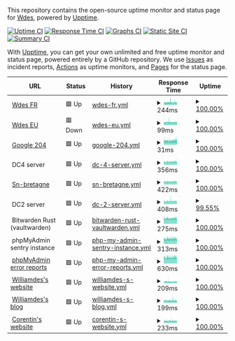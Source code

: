 This repository contains the open-source uptime monitor and status page for [Wdes](https://wdes.fr), powered by [Upptime](https://github.com/upptime/upptime).

[![Uptime CI](https://github.com/wdes/status/workflows/Uptime%20CI/badge.svg)](https://github.com/wdes/status/actions?query=workflow%3A%22Uptime+CI%22)
[![Response Time CI](https://github.com/wdes/status/workflows/Response%20Time%20CI/badge.svg)](https://github.com/wdes/status/actions?query=workflow%3A%22Response+Time+CI%22)
[![Graphs CI](https://github.com/wdes/status/workflows/Graphs%20CI/badge.svg)](https://github.com/wdes/status/actions?query=workflow%3A%22Graphs+CI%22)
[![Static Site CI](https://github.com/wdes/status/workflows/Static%20Site%20CI/badge.svg)](https://github.com/wdes/status/actions?query=workflow%3A%22Static+Site+CI%22)
[![Summary CI](https://github.com/wdes/status/workflows/Summary%20CI/badge.svg)](https://github.com/wdes/status/actions?query=workflow%3A%22Summary+CI%22)

With [Upptime](https://upptime.js.org), you can get your own unlimited and free uptime monitor and status page, powered entirely by a GitHub repository. We use [Issues](https://github.com/wdes/status/issues) as incident reports, [Actions](https://github.com/wdes/status/actions) as uptime monitors, and [Pages](https://status.datacenters.network) for the status page.

<!--start: status pages-->
<!-- This summary is generated by Upptime (https://github.com/upptime/upptime) -->
<!-- Do not edit this manually, your changes will be overwritten -->
<!-- prettier-ignore -->
| URL | Status | History | Response Time | Uptime |
| --- | ------ | ------- | ------------- | ------ |
| <img alt="" src="https://favicons.githubusercontent.com/wdes.fr" height="13"> [Wdes FR](https://wdes.fr) | 🟩 Up | [wdes-fr.yml](https://github.com/wdes/status/commits/HEAD/history/wdes-fr.yml) | <details><summary><img alt="Response time graph" src="./graphs/wdes-fr/response-time-week.png" height="20"> 244ms</summary><br><a href="https://status.datacenters.network/history/wdes-fr"><img alt="Response time 480" src="https://img.shields.io/endpoint?url=https%3A%2F%2Fraw.githubusercontent.com%2Fwdes%2Fstatus%2FHEAD%2Fapi%2Fwdes-fr%2Fresponse-time.json"></a><br><a href="https://status.datacenters.network/history/wdes-fr"><img alt="24-hour response time 213" src="https://img.shields.io/endpoint?url=https%3A%2F%2Fraw.githubusercontent.com%2Fwdes%2Fstatus%2FHEAD%2Fapi%2Fwdes-fr%2Fresponse-time-day.json"></a><br><a href="https://status.datacenters.network/history/wdes-fr"><img alt="7-day response time 244" src="https://img.shields.io/endpoint?url=https%3A%2F%2Fraw.githubusercontent.com%2Fwdes%2Fstatus%2FHEAD%2Fapi%2Fwdes-fr%2Fresponse-time-week.json"></a><br><a href="https://status.datacenters.network/history/wdes-fr"><img alt="30-day response time 231" src="https://img.shields.io/endpoint?url=https%3A%2F%2Fraw.githubusercontent.com%2Fwdes%2Fstatus%2FHEAD%2Fapi%2Fwdes-fr%2Fresponse-time-month.json"></a><br><a href="https://status.datacenters.network/history/wdes-fr"><img alt="1-year response time 480" src="https://img.shields.io/endpoint?url=https%3A%2F%2Fraw.githubusercontent.com%2Fwdes%2Fstatus%2FHEAD%2Fapi%2Fwdes-fr%2Fresponse-time-year.json"></a></details> | <details><summary><a href="https://status.datacenters.network/history/wdes-fr">100.00%</a></summary><a href="https://status.datacenters.network/history/wdes-fr"><img alt="All-time uptime 99.54%" src="https://img.shields.io/endpoint?url=https%3A%2F%2Fraw.githubusercontent.com%2Fwdes%2Fstatus%2FHEAD%2Fapi%2Fwdes-fr%2Fuptime.json"></a><br><a href="https://status.datacenters.network/history/wdes-fr"><img alt="24-hour uptime 100.00%" src="https://img.shields.io/endpoint?url=https%3A%2F%2Fraw.githubusercontent.com%2Fwdes%2Fstatus%2FHEAD%2Fapi%2Fwdes-fr%2Fuptime-day.json"></a><br><a href="https://status.datacenters.network/history/wdes-fr"><img alt="7-day uptime 100.00%" src="https://img.shields.io/endpoint?url=https%3A%2F%2Fraw.githubusercontent.com%2Fwdes%2Fstatus%2FHEAD%2Fapi%2Fwdes-fr%2Fuptime-week.json"></a><br><a href="https://status.datacenters.network/history/wdes-fr"><img alt="30-day uptime 100.00%" src="https://img.shields.io/endpoint?url=https%3A%2F%2Fraw.githubusercontent.com%2Fwdes%2Fstatus%2FHEAD%2Fapi%2Fwdes-fr%2Fuptime-month.json"></a><br><a href="https://status.datacenters.network/history/wdes-fr"><img alt="1-year uptime 99.54%" src="https://img.shields.io/endpoint?url=https%3A%2F%2Fraw.githubusercontent.com%2Fwdes%2Fstatus%2FHEAD%2Fapi%2Fwdes-fr%2Fuptime-year.json"></a></details>
| <img alt="" src="https://favicons.githubusercontent.com/wdes.eu" height="13"> [Wdes EU](https://wdes.eu) | 🟥 Down | [wdes-eu.yml](https://github.com/wdes/status/commits/HEAD/history/wdes-eu.yml) | <details><summary><img alt="Response time graph" src="./graphs/wdes-eu/response-time-week.png" height="20"> 99ms</summary><br><a href="https://status.datacenters.network/history/wdes-eu"><img alt="Response time 347" src="https://img.shields.io/endpoint?url=https%3A%2F%2Fraw.githubusercontent.com%2Fwdes%2Fstatus%2FHEAD%2Fapi%2Fwdes-eu%2Fresponse-time.json"></a><br><a href="https://status.datacenters.network/history/wdes-eu"><img alt="24-hour response time 97" src="https://img.shields.io/endpoint?url=https%3A%2F%2Fraw.githubusercontent.com%2Fwdes%2Fstatus%2FHEAD%2Fapi%2Fwdes-eu%2Fresponse-time-day.json"></a><br><a href="https://status.datacenters.network/history/wdes-eu"><img alt="7-day response time 99" src="https://img.shields.io/endpoint?url=https%3A%2F%2Fraw.githubusercontent.com%2Fwdes%2Fstatus%2FHEAD%2Fapi%2Fwdes-eu%2Fresponse-time-week.json"></a><br><a href="https://status.datacenters.network/history/wdes-eu"><img alt="30-day response time 118" src="https://img.shields.io/endpoint?url=https%3A%2F%2Fraw.githubusercontent.com%2Fwdes%2Fstatus%2FHEAD%2Fapi%2Fwdes-eu%2Fresponse-time-month.json"></a><br><a href="https://status.datacenters.network/history/wdes-eu"><img alt="1-year response time 347" src="https://img.shields.io/endpoint?url=https%3A%2F%2Fraw.githubusercontent.com%2Fwdes%2Fstatus%2FHEAD%2Fapi%2Fwdes-eu%2Fresponse-time-year.json"></a></details> | <details><summary><a href="https://status.datacenters.network/history/wdes-eu">100.00%</a></summary><a href="https://status.datacenters.network/history/wdes-eu"><img alt="All-time uptime 99.95%" src="https://img.shields.io/endpoint?url=https%3A%2F%2Fraw.githubusercontent.com%2Fwdes%2Fstatus%2FHEAD%2Fapi%2Fwdes-eu%2Fuptime.json"></a><br><a href="https://status.datacenters.network/history/wdes-eu"><img alt="24-hour uptime 100.00%" src="https://img.shields.io/endpoint?url=https%3A%2F%2Fraw.githubusercontent.com%2Fwdes%2Fstatus%2FHEAD%2Fapi%2Fwdes-eu%2Fuptime-day.json"></a><br><a href="https://status.datacenters.network/history/wdes-eu"><img alt="7-day uptime 100.00%" src="https://img.shields.io/endpoint?url=https%3A%2F%2Fraw.githubusercontent.com%2Fwdes%2Fstatus%2FHEAD%2Fapi%2Fwdes-eu%2Fuptime-week.json"></a><br><a href="https://status.datacenters.network/history/wdes-eu"><img alt="30-day uptime 100.00%" src="https://img.shields.io/endpoint?url=https%3A%2F%2Fraw.githubusercontent.com%2Fwdes%2Fstatus%2FHEAD%2Fapi%2Fwdes-eu%2Fuptime-month.json"></a><br><a href="https://status.datacenters.network/history/wdes-eu"><img alt="1-year uptime 99.95%" src="https://img.shields.io/endpoint?url=https%3A%2F%2Fraw.githubusercontent.com%2Fwdes%2Fstatus%2FHEAD%2Fapi%2Fwdes-eu%2Fuptime-year.json"></a></details>
| <img alt="" src="https://favicons.githubusercontent.com/google.com" height="13"> [Google 204](https://google.com/generate_204) | 🟩 Up | [google-204.yml](https://github.com/wdes/status/commits/HEAD/history/google-204.yml) | <details><summary><img alt="Response time graph" src="./graphs/google-204/response-time-week.png" height="20"> 31ms</summary><br><a href="https://status.datacenters.network/history/google-204"><img alt="Response time 32" src="https://img.shields.io/endpoint?url=https%3A%2F%2Fraw.githubusercontent.com%2Fwdes%2Fstatus%2FHEAD%2Fapi%2Fgoogle-204%2Fresponse-time.json"></a><br><a href="https://status.datacenters.network/history/google-204"><img alt="24-hour response time 31" src="https://img.shields.io/endpoint?url=https%3A%2F%2Fraw.githubusercontent.com%2Fwdes%2Fstatus%2FHEAD%2Fapi%2Fgoogle-204%2Fresponse-time-day.json"></a><br><a href="https://status.datacenters.network/history/google-204"><img alt="7-day response time 31" src="https://img.shields.io/endpoint?url=https%3A%2F%2Fraw.githubusercontent.com%2Fwdes%2Fstatus%2FHEAD%2Fapi%2Fgoogle-204%2Fresponse-time-week.json"></a><br><a href="https://status.datacenters.network/history/google-204"><img alt="30-day response time 32" src="https://img.shields.io/endpoint?url=https%3A%2F%2Fraw.githubusercontent.com%2Fwdes%2Fstatus%2FHEAD%2Fapi%2Fgoogle-204%2Fresponse-time-month.json"></a><br><a href="https://status.datacenters.network/history/google-204"><img alt="1-year response time 32" src="https://img.shields.io/endpoint?url=https%3A%2F%2Fraw.githubusercontent.com%2Fwdes%2Fstatus%2FHEAD%2Fapi%2Fgoogle-204%2Fresponse-time-year.json"></a></details> | <details><summary><a href="https://status.datacenters.network/history/google-204">100.00%</a></summary><a href="https://status.datacenters.network/history/google-204"><img alt="All-time uptime 100.00%" src="https://img.shields.io/endpoint?url=https%3A%2F%2Fraw.githubusercontent.com%2Fwdes%2Fstatus%2FHEAD%2Fapi%2Fgoogle-204%2Fuptime.json"></a><br><a href="https://status.datacenters.network/history/google-204"><img alt="24-hour uptime 100.00%" src="https://img.shields.io/endpoint?url=https%3A%2F%2Fraw.githubusercontent.com%2Fwdes%2Fstatus%2FHEAD%2Fapi%2Fgoogle-204%2Fuptime-day.json"></a><br><a href="https://status.datacenters.network/history/google-204"><img alt="7-day uptime 100.00%" src="https://img.shields.io/endpoint?url=https%3A%2F%2Fraw.githubusercontent.com%2Fwdes%2Fstatus%2FHEAD%2Fapi%2Fgoogle-204%2Fuptime-week.json"></a><br><a href="https://status.datacenters.network/history/google-204"><img alt="30-day uptime 100.00%" src="https://img.shields.io/endpoint?url=https%3A%2F%2Fraw.githubusercontent.com%2Fwdes%2Fstatus%2FHEAD%2Fapi%2Fgoogle-204%2Fuptime-month.json"></a><br><a href="https://status.datacenters.network/history/google-204"><img alt="1-year uptime 100.00%" src="https://img.shields.io/endpoint?url=https%3A%2F%2Fraw.githubusercontent.com%2Fwdes%2Fstatus%2FHEAD%2Fapi%2Fgoogle-204%2Fuptime-year.json"></a></details>
| <img alt="" src="https://favicons.githubusercontent.com/null" height="13"> DC4 server | 🟩 Up | [dc-4-server.yml](https://github.com/wdes/status/commits/HEAD/history/dc-4-server.yml) | <details><summary><img alt="Response time graph" src="./graphs/dc-4-server/response-time-week.png" height="20"> 356ms</summary><br><a href="https://status.datacenters.network/history/dc-4-server"><img alt="Response time 337" src="https://img.shields.io/endpoint?url=https%3A%2F%2Fraw.githubusercontent.com%2Fwdes%2Fstatus%2FHEAD%2Fapi%2Fdc-4-server%2Fresponse-time.json"></a><br><a href="https://status.datacenters.network/history/dc-4-server"><img alt="24-hour response time 362" src="https://img.shields.io/endpoint?url=https%3A%2F%2Fraw.githubusercontent.com%2Fwdes%2Fstatus%2FHEAD%2Fapi%2Fdc-4-server%2Fresponse-time-day.json"></a><br><a href="https://status.datacenters.network/history/dc-4-server"><img alt="7-day response time 356" src="https://img.shields.io/endpoint?url=https%3A%2F%2Fraw.githubusercontent.com%2Fwdes%2Fstatus%2FHEAD%2Fapi%2Fdc-4-server%2Fresponse-time-week.json"></a><br><a href="https://status.datacenters.network/history/dc-4-server"><img alt="30-day response time 367" src="https://img.shields.io/endpoint?url=https%3A%2F%2Fraw.githubusercontent.com%2Fwdes%2Fstatus%2FHEAD%2Fapi%2Fdc-4-server%2Fresponse-time-month.json"></a><br><a href="https://status.datacenters.network/history/dc-4-server"><img alt="1-year response time 337" src="https://img.shields.io/endpoint?url=https%3A%2F%2Fraw.githubusercontent.com%2Fwdes%2Fstatus%2FHEAD%2Fapi%2Fdc-4-server%2Fresponse-time-year.json"></a></details> | <details><summary><a href="https://status.datacenters.network/history/dc-4-server">100.00%</a></summary><a href="https://status.datacenters.network/history/dc-4-server"><img alt="All-time uptime 99.70%" src="https://img.shields.io/endpoint?url=https%3A%2F%2Fraw.githubusercontent.com%2Fwdes%2Fstatus%2FHEAD%2Fapi%2Fdc-4-server%2Fuptime.json"></a><br><a href="https://status.datacenters.network/history/dc-4-server"><img alt="24-hour uptime 100.00%" src="https://img.shields.io/endpoint?url=https%3A%2F%2Fraw.githubusercontent.com%2Fwdes%2Fstatus%2FHEAD%2Fapi%2Fdc-4-server%2Fuptime-day.json"></a><br><a href="https://status.datacenters.network/history/dc-4-server"><img alt="7-day uptime 100.00%" src="https://img.shields.io/endpoint?url=https%3A%2F%2Fraw.githubusercontent.com%2Fwdes%2Fstatus%2FHEAD%2Fapi%2Fdc-4-server%2Fuptime-week.json"></a><br><a href="https://status.datacenters.network/history/dc-4-server"><img alt="30-day uptime 99.98%" src="https://img.shields.io/endpoint?url=https%3A%2F%2Fraw.githubusercontent.com%2Fwdes%2Fstatus%2FHEAD%2Fapi%2Fdc-4-server%2Fuptime-month.json"></a><br><a href="https://status.datacenters.network/history/dc-4-server"><img alt="1-year uptime 99.70%" src="https://img.shields.io/endpoint?url=https%3A%2F%2Fraw.githubusercontent.com%2Fwdes%2Fstatus%2FHEAD%2Fapi%2Fdc-4-server%2Fuptime-year.json"></a></details>
| <img alt="" src="https://favicons.githubusercontent.com/sn-bretagne.net" height="13"> [Sn-bretagne](https://sn-bretagne.net/liens) | 🟩 Up | [sn-bretagne.yml](https://github.com/wdes/status/commits/HEAD/history/sn-bretagne.yml) | <details><summary><img alt="Response time graph" src="./graphs/sn-bretagne/response-time-week.png" height="20"> 422ms</summary><br><a href="https://status.datacenters.network/history/sn-bretagne"><img alt="Response time 417" src="https://img.shields.io/endpoint?url=https%3A%2F%2Fraw.githubusercontent.com%2Fwdes%2Fstatus%2FHEAD%2Fapi%2Fsn-bretagne%2Fresponse-time.json"></a><br><a href="https://status.datacenters.network/history/sn-bretagne"><img alt="24-hour response time 411" src="https://img.shields.io/endpoint?url=https%3A%2F%2Fraw.githubusercontent.com%2Fwdes%2Fstatus%2FHEAD%2Fapi%2Fsn-bretagne%2Fresponse-time-day.json"></a><br><a href="https://status.datacenters.network/history/sn-bretagne"><img alt="7-day response time 422" src="https://img.shields.io/endpoint?url=https%3A%2F%2Fraw.githubusercontent.com%2Fwdes%2Fstatus%2FHEAD%2Fapi%2Fsn-bretagne%2Fresponse-time-week.json"></a><br><a href="https://status.datacenters.network/history/sn-bretagne"><img alt="30-day response time 433" src="https://img.shields.io/endpoint?url=https%3A%2F%2Fraw.githubusercontent.com%2Fwdes%2Fstatus%2FHEAD%2Fapi%2Fsn-bretagne%2Fresponse-time-month.json"></a><br><a href="https://status.datacenters.network/history/sn-bretagne"><img alt="1-year response time 417" src="https://img.shields.io/endpoint?url=https%3A%2F%2Fraw.githubusercontent.com%2Fwdes%2Fstatus%2FHEAD%2Fapi%2Fsn-bretagne%2Fresponse-time-year.json"></a></details> | <details><summary><a href="https://status.datacenters.network/history/sn-bretagne">100.00%</a></summary><a href="https://status.datacenters.network/history/sn-bretagne"><img alt="All-time uptime 99.96%" src="https://img.shields.io/endpoint?url=https%3A%2F%2Fraw.githubusercontent.com%2Fwdes%2Fstatus%2FHEAD%2Fapi%2Fsn-bretagne%2Fuptime.json"></a><br><a href="https://status.datacenters.network/history/sn-bretagne"><img alt="24-hour uptime 100.00%" src="https://img.shields.io/endpoint?url=https%3A%2F%2Fraw.githubusercontent.com%2Fwdes%2Fstatus%2FHEAD%2Fapi%2Fsn-bretagne%2Fuptime-day.json"></a><br><a href="https://status.datacenters.network/history/sn-bretagne"><img alt="7-day uptime 100.00%" src="https://img.shields.io/endpoint?url=https%3A%2F%2Fraw.githubusercontent.com%2Fwdes%2Fstatus%2FHEAD%2Fapi%2Fsn-bretagne%2Fuptime-week.json"></a><br><a href="https://status.datacenters.network/history/sn-bretagne"><img alt="30-day uptime 100.00%" src="https://img.shields.io/endpoint?url=https%3A%2F%2Fraw.githubusercontent.com%2Fwdes%2Fstatus%2FHEAD%2Fapi%2Fsn-bretagne%2Fuptime-month.json"></a><br><a href="https://status.datacenters.network/history/sn-bretagne"><img alt="1-year uptime 99.96%" src="https://img.shields.io/endpoint?url=https%3A%2F%2Fraw.githubusercontent.com%2Fwdes%2Fstatus%2FHEAD%2Fapi%2Fsn-bretagne%2Fuptime-year.json"></a></details>
| <img alt="" src="https://favicons.githubusercontent.com/null" height="13"> DC2 server | 🟩 Up | [dc-2-server.yml](https://github.com/wdes/status/commits/HEAD/history/dc-2-server.yml) | <details><summary><img alt="Response time graph" src="./graphs/dc-2-server/response-time-week.png" height="20"> 408ms</summary><br><a href="https://status.datacenters.network/history/dc-2-server"><img alt="Response time 412" src="https://img.shields.io/endpoint?url=https%3A%2F%2Fraw.githubusercontent.com%2Fwdes%2Fstatus%2FHEAD%2Fapi%2Fdc-2-server%2Fresponse-time.json"></a><br><a href="https://status.datacenters.network/history/dc-2-server"><img alt="24-hour response time 405" src="https://img.shields.io/endpoint?url=https%3A%2F%2Fraw.githubusercontent.com%2Fwdes%2Fstatus%2FHEAD%2Fapi%2Fdc-2-server%2Fresponse-time-day.json"></a><br><a href="https://status.datacenters.network/history/dc-2-server"><img alt="7-day response time 408" src="https://img.shields.io/endpoint?url=https%3A%2F%2Fraw.githubusercontent.com%2Fwdes%2Fstatus%2FHEAD%2Fapi%2Fdc-2-server%2Fresponse-time-week.json"></a><br><a href="https://status.datacenters.network/history/dc-2-server"><img alt="30-day response time 421" src="https://img.shields.io/endpoint?url=https%3A%2F%2Fraw.githubusercontent.com%2Fwdes%2Fstatus%2FHEAD%2Fapi%2Fdc-2-server%2Fresponse-time-month.json"></a><br><a href="https://status.datacenters.network/history/dc-2-server"><img alt="1-year response time 412" src="https://img.shields.io/endpoint?url=https%3A%2F%2Fraw.githubusercontent.com%2Fwdes%2Fstatus%2FHEAD%2Fapi%2Fdc-2-server%2Fresponse-time-year.json"></a></details> | <details><summary><a href="https://status.datacenters.network/history/dc-2-server">99.55%</a></summary><a href="https://status.datacenters.network/history/dc-2-server"><img alt="All-time uptime 90.89%" src="https://img.shields.io/endpoint?url=https%3A%2F%2Fraw.githubusercontent.com%2Fwdes%2Fstatus%2FHEAD%2Fapi%2Fdc-2-server%2Fuptime.json"></a><br><a href="https://status.datacenters.network/history/dc-2-server"><img alt="24-hour uptime 96.85%" src="https://img.shields.io/endpoint?url=https%3A%2F%2Fraw.githubusercontent.com%2Fwdes%2Fstatus%2FHEAD%2Fapi%2Fdc-2-server%2Fuptime-day.json"></a><br><a href="https://status.datacenters.network/history/dc-2-server"><img alt="7-day uptime 99.55%" src="https://img.shields.io/endpoint?url=https%3A%2F%2Fraw.githubusercontent.com%2Fwdes%2Fstatus%2FHEAD%2Fapi%2Fdc-2-server%2Fuptime-week.json"></a><br><a href="https://status.datacenters.network/history/dc-2-server"><img alt="30-day uptime 68.57%" src="https://img.shields.io/endpoint?url=https%3A%2F%2Fraw.githubusercontent.com%2Fwdes%2Fstatus%2FHEAD%2Fapi%2Fdc-2-server%2Fuptime-month.json"></a><br><a href="https://status.datacenters.network/history/dc-2-server"><img alt="1-year uptime 90.89%" src="https://img.shields.io/endpoint?url=https%3A%2F%2Fraw.githubusercontent.com%2Fwdes%2Fstatus%2FHEAD%2Fapi%2Fdc-2-server%2Fuptime-year.json"></a></details>
| <img alt="" src="https://favicons.githubusercontent.com/null" height="13"> Bitwarden Rust (vaultwarden) | 🟩 Up | [bitwarden-rust-vaultwarden.yml](https://github.com/wdes/status/commits/HEAD/history/bitwarden-rust-vaultwarden.yml) | <details><summary><img alt="Response time graph" src="./graphs/bitwarden-rust-vaultwarden/response-time-week.png" height="20"> 275ms</summary><br><a href="https://status.datacenters.network/history/bitwarden-rust-vaultwarden"><img alt="Response time 289" src="https://img.shields.io/endpoint?url=https%3A%2F%2Fraw.githubusercontent.com%2Fwdes%2Fstatus%2FHEAD%2Fapi%2Fbitwarden-rust-vaultwarden%2Fresponse-time.json"></a><br><a href="https://status.datacenters.network/history/bitwarden-rust-vaultwarden"><img alt="24-hour response time 266" src="https://img.shields.io/endpoint?url=https%3A%2F%2Fraw.githubusercontent.com%2Fwdes%2Fstatus%2FHEAD%2Fapi%2Fbitwarden-rust-vaultwarden%2Fresponse-time-day.json"></a><br><a href="https://status.datacenters.network/history/bitwarden-rust-vaultwarden"><img alt="7-day response time 275" src="https://img.shields.io/endpoint?url=https%3A%2F%2Fraw.githubusercontent.com%2Fwdes%2Fstatus%2FHEAD%2Fapi%2Fbitwarden-rust-vaultwarden%2Fresponse-time-week.json"></a><br><a href="https://status.datacenters.network/history/bitwarden-rust-vaultwarden"><img alt="30-day response time 290" src="https://img.shields.io/endpoint?url=https%3A%2F%2Fraw.githubusercontent.com%2Fwdes%2Fstatus%2FHEAD%2Fapi%2Fbitwarden-rust-vaultwarden%2Fresponse-time-month.json"></a><br><a href="https://status.datacenters.network/history/bitwarden-rust-vaultwarden"><img alt="1-year response time 289" src="https://img.shields.io/endpoint?url=https%3A%2F%2Fraw.githubusercontent.com%2Fwdes%2Fstatus%2FHEAD%2Fapi%2Fbitwarden-rust-vaultwarden%2Fresponse-time-year.json"></a></details> | <details><summary><a href="https://status.datacenters.network/history/bitwarden-rust-vaultwarden">100.00%</a></summary><a href="https://status.datacenters.network/history/bitwarden-rust-vaultwarden"><img alt="All-time uptime 99.99%" src="https://img.shields.io/endpoint?url=https%3A%2F%2Fraw.githubusercontent.com%2Fwdes%2Fstatus%2FHEAD%2Fapi%2Fbitwarden-rust-vaultwarden%2Fuptime.json"></a><br><a href="https://status.datacenters.network/history/bitwarden-rust-vaultwarden"><img alt="24-hour uptime 100.00%" src="https://img.shields.io/endpoint?url=https%3A%2F%2Fraw.githubusercontent.com%2Fwdes%2Fstatus%2FHEAD%2Fapi%2Fbitwarden-rust-vaultwarden%2Fuptime-day.json"></a><br><a href="https://status.datacenters.network/history/bitwarden-rust-vaultwarden"><img alt="7-day uptime 100.00%" src="https://img.shields.io/endpoint?url=https%3A%2F%2Fraw.githubusercontent.com%2Fwdes%2Fstatus%2FHEAD%2Fapi%2Fbitwarden-rust-vaultwarden%2Fuptime-week.json"></a><br><a href="https://status.datacenters.network/history/bitwarden-rust-vaultwarden"><img alt="30-day uptime 99.98%" src="https://img.shields.io/endpoint?url=https%3A%2F%2Fraw.githubusercontent.com%2Fwdes%2Fstatus%2FHEAD%2Fapi%2Fbitwarden-rust-vaultwarden%2Fuptime-month.json"></a><br><a href="https://status.datacenters.network/history/bitwarden-rust-vaultwarden"><img alt="1-year uptime 99.99%" src="https://img.shields.io/endpoint?url=https%3A%2F%2Fraw.githubusercontent.com%2Fwdes%2Fstatus%2FHEAD%2Fapi%2Fbitwarden-rust-vaultwarden%2Fuptime-year.json"></a></details>
| <img alt="" src="https://favicons.githubusercontent.com/null" height="13"> phpMyAdmin sentry instance | 🟩 Up | [php-my-admin-sentry-instance.yml](https://github.com/wdes/status/commits/HEAD/history/php-my-admin-sentry-instance.yml) | <details><summary><img alt="Response time graph" src="./graphs/php-my-admin-sentry-instance/response-time-week.png" height="20"> 313ms</summary><br><a href="https://status.datacenters.network/history/php-my-admin-sentry-instance"><img alt="Response time 321" src="https://img.shields.io/endpoint?url=https%3A%2F%2Fraw.githubusercontent.com%2Fwdes%2Fstatus%2FHEAD%2Fapi%2Fphp-my-admin-sentry-instance%2Fresponse-time.json"></a><br><a href="https://status.datacenters.network/history/php-my-admin-sentry-instance"><img alt="24-hour response time 303" src="https://img.shields.io/endpoint?url=https%3A%2F%2Fraw.githubusercontent.com%2Fwdes%2Fstatus%2FHEAD%2Fapi%2Fphp-my-admin-sentry-instance%2Fresponse-time-day.json"></a><br><a href="https://status.datacenters.network/history/php-my-admin-sentry-instance"><img alt="7-day response time 313" src="https://img.shields.io/endpoint?url=https%3A%2F%2Fraw.githubusercontent.com%2Fwdes%2Fstatus%2FHEAD%2Fapi%2Fphp-my-admin-sentry-instance%2Fresponse-time-week.json"></a><br><a href="https://status.datacenters.network/history/php-my-admin-sentry-instance"><img alt="30-day response time 322" src="https://img.shields.io/endpoint?url=https%3A%2F%2Fraw.githubusercontent.com%2Fwdes%2Fstatus%2FHEAD%2Fapi%2Fphp-my-admin-sentry-instance%2Fresponse-time-month.json"></a><br><a href="https://status.datacenters.network/history/php-my-admin-sentry-instance"><img alt="1-year response time 321" src="https://img.shields.io/endpoint?url=https%3A%2F%2Fraw.githubusercontent.com%2Fwdes%2Fstatus%2FHEAD%2Fapi%2Fphp-my-admin-sentry-instance%2Fresponse-time-year.json"></a></details> | <details><summary><a href="https://status.datacenters.network/history/php-my-admin-sentry-instance">100.00%</a></summary><a href="https://status.datacenters.network/history/php-my-admin-sentry-instance"><img alt="All-time uptime 99.89%" src="https://img.shields.io/endpoint?url=https%3A%2F%2Fraw.githubusercontent.com%2Fwdes%2Fstatus%2FHEAD%2Fapi%2Fphp-my-admin-sentry-instance%2Fuptime.json"></a><br><a href="https://status.datacenters.network/history/php-my-admin-sentry-instance"><img alt="24-hour uptime 100.00%" src="https://img.shields.io/endpoint?url=https%3A%2F%2Fraw.githubusercontent.com%2Fwdes%2Fstatus%2FHEAD%2Fapi%2Fphp-my-admin-sentry-instance%2Fuptime-day.json"></a><br><a href="https://status.datacenters.network/history/php-my-admin-sentry-instance"><img alt="7-day uptime 100.00%" src="https://img.shields.io/endpoint?url=https%3A%2F%2Fraw.githubusercontent.com%2Fwdes%2Fstatus%2FHEAD%2Fapi%2Fphp-my-admin-sentry-instance%2Fuptime-week.json"></a><br><a href="https://status.datacenters.network/history/php-my-admin-sentry-instance"><img alt="30-day uptime 99.85%" src="https://img.shields.io/endpoint?url=https%3A%2F%2Fraw.githubusercontent.com%2Fwdes%2Fstatus%2FHEAD%2Fapi%2Fphp-my-admin-sentry-instance%2Fuptime-month.json"></a><br><a href="https://status.datacenters.network/history/php-my-admin-sentry-instance"><img alt="1-year uptime 99.89%" src="https://img.shields.io/endpoint?url=https%3A%2F%2Fraw.githubusercontent.com%2Fwdes%2Fstatus%2FHEAD%2Fapi%2Fphp-my-admin-sentry-instance%2Fuptime-year.json"></a></details>
| <img alt="" src="https://favicons.githubusercontent.com/reports.phpmyadmin.net" height="13"> [phpMyAdmin error reports](https://reports.phpmyadmin.net/robots.txt) | 🟩 Up | [php-my-admin-error-reports.yml](https://github.com/wdes/status/commits/HEAD/history/php-my-admin-error-reports.yml) | <details><summary><img alt="Response time graph" src="./graphs/php-my-admin-error-reports/response-time-week.png" height="20"> 630ms</summary><br><a href="https://status.datacenters.network/history/php-my-admin-error-reports"><img alt="Response time 642" src="https://img.shields.io/endpoint?url=https%3A%2F%2Fraw.githubusercontent.com%2Fwdes%2Fstatus%2FHEAD%2Fapi%2Fphp-my-admin-error-reports%2Fresponse-time.json"></a><br><a href="https://status.datacenters.network/history/php-my-admin-error-reports"><img alt="24-hour response time 618" src="https://img.shields.io/endpoint?url=https%3A%2F%2Fraw.githubusercontent.com%2Fwdes%2Fstatus%2FHEAD%2Fapi%2Fphp-my-admin-error-reports%2Fresponse-time-day.json"></a><br><a href="https://status.datacenters.network/history/php-my-admin-error-reports"><img alt="7-day response time 630" src="https://img.shields.io/endpoint?url=https%3A%2F%2Fraw.githubusercontent.com%2Fwdes%2Fstatus%2FHEAD%2Fapi%2Fphp-my-admin-error-reports%2Fresponse-time-week.json"></a><br><a href="https://status.datacenters.network/history/php-my-admin-error-reports"><img alt="30-day response time 645" src="https://img.shields.io/endpoint?url=https%3A%2F%2Fraw.githubusercontent.com%2Fwdes%2Fstatus%2FHEAD%2Fapi%2Fphp-my-admin-error-reports%2Fresponse-time-month.json"></a><br><a href="https://status.datacenters.network/history/php-my-admin-error-reports"><img alt="1-year response time 642" src="https://img.shields.io/endpoint?url=https%3A%2F%2Fraw.githubusercontent.com%2Fwdes%2Fstatus%2FHEAD%2Fapi%2Fphp-my-admin-error-reports%2Fresponse-time-year.json"></a></details> | <details><summary><a href="https://status.datacenters.network/history/php-my-admin-error-reports">100.00%</a></summary><a href="https://status.datacenters.network/history/php-my-admin-error-reports"><img alt="All-time uptime 99.93%" src="https://img.shields.io/endpoint?url=https%3A%2F%2Fraw.githubusercontent.com%2Fwdes%2Fstatus%2FHEAD%2Fapi%2Fphp-my-admin-error-reports%2Fuptime.json"></a><br><a href="https://status.datacenters.network/history/php-my-admin-error-reports"><img alt="24-hour uptime 100.00%" src="https://img.shields.io/endpoint?url=https%3A%2F%2Fraw.githubusercontent.com%2Fwdes%2Fstatus%2FHEAD%2Fapi%2Fphp-my-admin-error-reports%2Fuptime-day.json"></a><br><a href="https://status.datacenters.network/history/php-my-admin-error-reports"><img alt="7-day uptime 100.00%" src="https://img.shields.io/endpoint?url=https%3A%2F%2Fraw.githubusercontent.com%2Fwdes%2Fstatus%2FHEAD%2Fapi%2Fphp-my-admin-error-reports%2Fuptime-week.json"></a><br><a href="https://status.datacenters.network/history/php-my-admin-error-reports"><img alt="30-day uptime 99.89%" src="https://img.shields.io/endpoint?url=https%3A%2F%2Fraw.githubusercontent.com%2Fwdes%2Fstatus%2FHEAD%2Fapi%2Fphp-my-admin-error-reports%2Fuptime-month.json"></a><br><a href="https://status.datacenters.network/history/php-my-admin-error-reports"><img alt="1-year uptime 99.93%" src="https://img.shields.io/endpoint?url=https%3A%2F%2Fraw.githubusercontent.com%2Fwdes%2Fstatus%2FHEAD%2Fapi%2Fphp-my-admin-error-reports%2Fuptime-year.json"></a></details>
| <img alt="" src="https://favicons.githubusercontent.com/williamdes.eu" height="13"> [Williamdes's website](https://williamdes.eu) | 🟩 Up | [williamdes-s-website.yml](https://github.com/wdes/status/commits/HEAD/history/williamdes-s-website.yml) | <details><summary><img alt="Response time graph" src="./graphs/williamdes-s-website/response-time-week.png" height="20"> 209ms</summary><br><a href="https://status.datacenters.network/history/williamdes-s-website"><img alt="Response time 329" src="https://img.shields.io/endpoint?url=https%3A%2F%2Fraw.githubusercontent.com%2Fwdes%2Fstatus%2FHEAD%2Fapi%2Fwilliamdes-s-website%2Fresponse-time.json"></a><br><a href="https://status.datacenters.network/history/williamdes-s-website"><img alt="24-hour response time 158" src="https://img.shields.io/endpoint?url=https%3A%2F%2Fraw.githubusercontent.com%2Fwdes%2Fstatus%2FHEAD%2Fapi%2Fwilliamdes-s-website%2Fresponse-time-day.json"></a><br><a href="https://status.datacenters.network/history/williamdes-s-website"><img alt="7-day response time 209" src="https://img.shields.io/endpoint?url=https%3A%2F%2Fraw.githubusercontent.com%2Fwdes%2Fstatus%2FHEAD%2Fapi%2Fwilliamdes-s-website%2Fresponse-time-week.json"></a><br><a href="https://status.datacenters.network/history/williamdes-s-website"><img alt="30-day response time 164" src="https://img.shields.io/endpoint?url=https%3A%2F%2Fraw.githubusercontent.com%2Fwdes%2Fstatus%2FHEAD%2Fapi%2Fwilliamdes-s-website%2Fresponse-time-month.json"></a><br><a href="https://status.datacenters.network/history/williamdes-s-website"><img alt="1-year response time 329" src="https://img.shields.io/endpoint?url=https%3A%2F%2Fraw.githubusercontent.com%2Fwdes%2Fstatus%2FHEAD%2Fapi%2Fwilliamdes-s-website%2Fresponse-time-year.json"></a></details> | <details><summary><a href="https://status.datacenters.network/history/williamdes-s-website">100.00%</a></summary><a href="https://status.datacenters.network/history/williamdes-s-website"><img alt="All-time uptime 99.94%" src="https://img.shields.io/endpoint?url=https%3A%2F%2Fraw.githubusercontent.com%2Fwdes%2Fstatus%2FHEAD%2Fapi%2Fwilliamdes-s-website%2Fuptime.json"></a><br><a href="https://status.datacenters.network/history/williamdes-s-website"><img alt="24-hour uptime 100.00%" src="https://img.shields.io/endpoint?url=https%3A%2F%2Fraw.githubusercontent.com%2Fwdes%2Fstatus%2FHEAD%2Fapi%2Fwilliamdes-s-website%2Fuptime-day.json"></a><br><a href="https://status.datacenters.network/history/williamdes-s-website"><img alt="7-day uptime 100.00%" src="https://img.shields.io/endpoint?url=https%3A%2F%2Fraw.githubusercontent.com%2Fwdes%2Fstatus%2FHEAD%2Fapi%2Fwilliamdes-s-website%2Fuptime-week.json"></a><br><a href="https://status.datacenters.network/history/williamdes-s-website"><img alt="30-day uptime 100.00%" src="https://img.shields.io/endpoint?url=https%3A%2F%2Fraw.githubusercontent.com%2Fwdes%2Fstatus%2FHEAD%2Fapi%2Fwilliamdes-s-website%2Fuptime-month.json"></a><br><a href="https://status.datacenters.network/history/williamdes-s-website"><img alt="1-year uptime 99.94%" src="https://img.shields.io/endpoint?url=https%3A%2F%2Fraw.githubusercontent.com%2Fwdes%2Fstatus%2FHEAD%2Fapi%2Fwilliamdes-s-website%2Fuptime-year.json"></a></details>
| <img alt="" src="https://favicons.githubusercontent.com/blog.williamdes.eu" height="13"> [Williamdes's blog](https://blog.williamdes.eu) | 🟩 Up | [williamdes-s-blog.yml](https://github.com/wdes/status/commits/HEAD/history/williamdes-s-blog.yml) | <details><summary><img alt="Response time graph" src="./graphs/williamdes-s-blog/response-time-week.png" height="20"> 199ms</summary><br><a href="https://status.datacenters.network/history/williamdes-s-blog"><img alt="Response time 141" src="https://img.shields.io/endpoint?url=https%3A%2F%2Fraw.githubusercontent.com%2Fwdes%2Fstatus%2FHEAD%2Fapi%2Fwilliamdes-s-blog%2Fresponse-time.json"></a><br><a href="https://status.datacenters.network/history/williamdes-s-blog"><img alt="24-hour response time 147" src="https://img.shields.io/endpoint?url=https%3A%2F%2Fraw.githubusercontent.com%2Fwdes%2Fstatus%2FHEAD%2Fapi%2Fwilliamdes-s-blog%2Fresponse-time-day.json"></a><br><a href="https://status.datacenters.network/history/williamdes-s-blog"><img alt="7-day response time 199" src="https://img.shields.io/endpoint?url=https%3A%2F%2Fraw.githubusercontent.com%2Fwdes%2Fstatus%2FHEAD%2Fapi%2Fwilliamdes-s-blog%2Fresponse-time-week.json"></a><br><a href="https://status.datacenters.network/history/williamdes-s-blog"><img alt="30-day response time 155" src="https://img.shields.io/endpoint?url=https%3A%2F%2Fraw.githubusercontent.com%2Fwdes%2Fstatus%2FHEAD%2Fapi%2Fwilliamdes-s-blog%2Fresponse-time-month.json"></a><br><a href="https://status.datacenters.network/history/williamdes-s-blog"><img alt="1-year response time 141" src="https://img.shields.io/endpoint?url=https%3A%2F%2Fraw.githubusercontent.com%2Fwdes%2Fstatus%2FHEAD%2Fapi%2Fwilliamdes-s-blog%2Fresponse-time-year.json"></a></details> | <details><summary><a href="https://status.datacenters.network/history/williamdes-s-blog">100.00%</a></summary><a href="https://status.datacenters.network/history/williamdes-s-blog"><img alt="All-time uptime 99.96%" src="https://img.shields.io/endpoint?url=https%3A%2F%2Fraw.githubusercontent.com%2Fwdes%2Fstatus%2FHEAD%2Fapi%2Fwilliamdes-s-blog%2Fuptime.json"></a><br><a href="https://status.datacenters.network/history/williamdes-s-blog"><img alt="24-hour uptime 100.00%" src="https://img.shields.io/endpoint?url=https%3A%2F%2Fraw.githubusercontent.com%2Fwdes%2Fstatus%2FHEAD%2Fapi%2Fwilliamdes-s-blog%2Fuptime-day.json"></a><br><a href="https://status.datacenters.network/history/williamdes-s-blog"><img alt="7-day uptime 100.00%" src="https://img.shields.io/endpoint?url=https%3A%2F%2Fraw.githubusercontent.com%2Fwdes%2Fstatus%2FHEAD%2Fapi%2Fwilliamdes-s-blog%2Fuptime-week.json"></a><br><a href="https://status.datacenters.network/history/williamdes-s-blog"><img alt="30-day uptime 100.00%" src="https://img.shields.io/endpoint?url=https%3A%2F%2Fraw.githubusercontent.com%2Fwdes%2Fstatus%2FHEAD%2Fapi%2Fwilliamdes-s-blog%2Fuptime-month.json"></a><br><a href="https://status.datacenters.network/history/williamdes-s-blog"><img alt="1-year uptime 99.96%" src="https://img.shields.io/endpoint?url=https%3A%2F%2Fraw.githubusercontent.com%2Fwdes%2Fstatus%2FHEAD%2Fapi%2Fwilliamdes-s-blog%2Fuptime-year.json"></a></details>
| <img alt="" src="https://favicons.githubusercontent.com/corentin.wdes.fr" height="13"> [Corentin's website](https://corentin.wdes.fr) | 🟩 Up | [corentin-s-website.yml](https://github.com/wdes/status/commits/HEAD/history/corentin-s-website.yml) | <details><summary><img alt="Response time graph" src="./graphs/corentin-s-website/response-time-week.png" height="20"> 233ms</summary><br><a href="https://status.datacenters.network/history/corentin-s-website"><img alt="Response time 252" src="https://img.shields.io/endpoint?url=https%3A%2F%2Fraw.githubusercontent.com%2Fwdes%2Fstatus%2FHEAD%2Fapi%2Fcorentin-s-website%2Fresponse-time.json"></a><br><a href="https://status.datacenters.network/history/corentin-s-website"><img alt="24-hour response time 197" src="https://img.shields.io/endpoint?url=https%3A%2F%2Fraw.githubusercontent.com%2Fwdes%2Fstatus%2FHEAD%2Fapi%2Fcorentin-s-website%2Fresponse-time-day.json"></a><br><a href="https://status.datacenters.network/history/corentin-s-website"><img alt="7-day response time 233" src="https://img.shields.io/endpoint?url=https%3A%2F%2Fraw.githubusercontent.com%2Fwdes%2Fstatus%2FHEAD%2Fapi%2Fcorentin-s-website%2Fresponse-time-week.json"></a><br><a href="https://status.datacenters.network/history/corentin-s-website"><img alt="30-day response time 217" src="https://img.shields.io/endpoint?url=https%3A%2F%2Fraw.githubusercontent.com%2Fwdes%2Fstatus%2FHEAD%2Fapi%2Fcorentin-s-website%2Fresponse-time-month.json"></a><br><a href="https://status.datacenters.network/history/corentin-s-website"><img alt="1-year response time 252" src="https://img.shields.io/endpoint?url=https%3A%2F%2Fraw.githubusercontent.com%2Fwdes%2Fstatus%2FHEAD%2Fapi%2Fcorentin-s-website%2Fresponse-time-year.json"></a></details> | <details><summary><a href="https://status.datacenters.network/history/corentin-s-website">100.00%</a></summary><a href="https://status.datacenters.network/history/corentin-s-website"><img alt="All-time uptime 99.88%" src="https://img.shields.io/endpoint?url=https%3A%2F%2Fraw.githubusercontent.com%2Fwdes%2Fstatus%2FHEAD%2Fapi%2Fcorentin-s-website%2Fuptime.json"></a><br><a href="https://status.datacenters.network/history/corentin-s-website"><img alt="24-hour uptime 100.00%" src="https://img.shields.io/endpoint?url=https%3A%2F%2Fraw.githubusercontent.com%2Fwdes%2Fstatus%2FHEAD%2Fapi%2Fcorentin-s-website%2Fuptime-day.json"></a><br><a href="https://status.datacenters.network/history/corentin-s-website"><img alt="7-day uptime 100.00%" src="https://img.shields.io/endpoint?url=https%3A%2F%2Fraw.githubusercontent.com%2Fwdes%2Fstatus%2FHEAD%2Fapi%2Fcorentin-s-website%2Fuptime-week.json"></a><br><a href="https://status.datacenters.network/history/corentin-s-website"><img alt="30-day uptime 100.00%" src="https://img.shields.io/endpoint?url=https%3A%2F%2Fraw.githubusercontent.com%2Fwdes%2Fstatus%2FHEAD%2Fapi%2Fcorentin-s-website%2Fuptime-month.json"></a><br><a href="https://status.datacenters.network/history/corentin-s-website"><img alt="1-year uptime 99.88%" src="https://img.shields.io/endpoint?url=https%3A%2F%2Fraw.githubusercontent.com%2Fwdes%2Fstatus%2FHEAD%2Fapi%2Fcorentin-s-website%2Fuptime-year.json"></a></details>

<!--end: status pages-->
